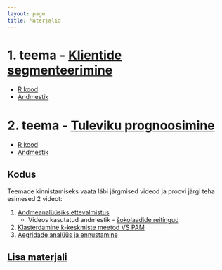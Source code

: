 ```yaml
---
layout: page
title: Materjalid
---
```



# 1. teema - [Klientide segmenteerimine](teema1)

* [R kood](https://raw.githubusercontent.com/Rkursus/andmeanalyytik/master/_teema1/teema1_r_kood.R)
* [Andmestik](https://raw.githubusercontent.com/Rkursus/andmeanalyytik/master/data/jaemyyk.xlsx)
	
# 2. teema - [Tuleviku prognoosimine](teema2)
	
* [R kood](https://raw.githubusercontent.com/Rkursus/andmeanalyytik/master/_teema2/teema2_r_kood.R)
* [Andmestik](https://raw.githubusercontent.com/Rkursus/andmeanalyytik/master/data/reisijaid.RData)


## Kodus

Teemade kinnistamiseks vaata läbi järgmised videod ja proovi järgi teha esimesed 2 videot:

1. [Andmeanalüüsiks ettevalmistus](https://www.youtube.com/watch?v=zVImIQuqjQ0)
	* Videos kasutatud andmestik - [šokolaadide reitingud](https://raw.githubusercontent.com/Rkursus/andmeanalyytik/master/data/flavors_of_cacao.csv)
1. [Klasterdamine k-keskmiste meetod VS PAM](https://www.youtube.com/watch?v=KtRLF6rAkyo)
1. [Aegridade analüüs ja ennustamine](https://www.youtube.com/watch?v=AvG7czmeQfs)


## [Lisa materjali](lisamaterjal)

